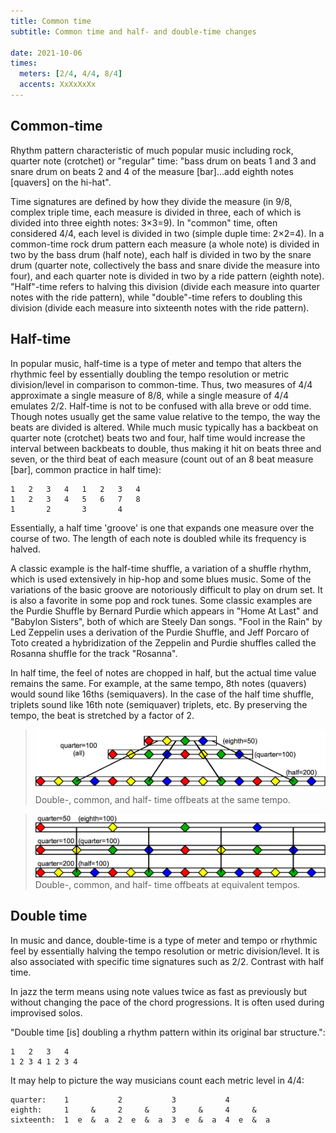 ```yaml
---
title: Common time
subtitle: Common time and half- and double-time changes

date: 2021-10-06
times:
  meters: [2/4, 4/4, 8/4]
  accents: XxXxXxXx
---
```


<beat-bars v-bind="$frontmatter.times" />

## Common-time

Rhythm pattern characteristic of much popular music including rock, quarter note (crotchet) or "regular" time: "bass drum on beats 1 and 3 and snare drum on beats 2 and 4 of the measure [bar]...add eighth notes [quavers] on the hi-hat".

Time signatures are defined by how they divide the measure (in 9/8, complex triple time, each measure is divided in three, each of which is divided into three eighth notes: 3×3=9). In "common" time, often considered 4/4, each level is divided in two (simple duple time: 2×2=4). In a common-time rock drum pattern each measure (a whole note) is divided in two by the bass drum (half note), each half is divided in two by the snare drum (quarter note, collectively the bass and snare divide the measure into four), and each quarter note is divided in two by a ride pattern (eighth note). "Half"-time refers to halving this division (divide each measure into quarter notes with the ride pattern), while "double"-time refers to doubling this division (divide each measure into sixteenth notes with the ride pattern).

## Half-time

In popular music, half-time is a type of meter and tempo that alters the rhythmic feel by essentially doubling the tempo resolution or metric division/level in comparison to common-time. Thus, two measures of 4/4 approximate a single measure of 8/8, while a single measure of 4/4 emulates 2/2. Half-time is not to be confused with alla breve or odd time. Though notes usually get the same value relative to the tempo, the way the beats are divided is altered. While much music typically has a backbeat on quarter note (crotchet) beats two and four, half time would increase the interval between backbeats to double, thus making it hit on beats three and seven, or the third beat of each measure (count out of an 8 beat measure [bar], common practice in half time):

    1   2   3   4   1   2   3   4
    1   2   3   4   5   6   7   8
    1       2       3       4

Essentially, a half time 'groove' is one that expands one measure over the course of two. The length of each note is doubled while its frequency is halved.

A classic example is the half-time shuffle, a variation of a shuffle rhythm, which is used extensively in hip-hop and some blues music. Some of the variations of the basic groove are notoriously difficult to play on drum set. It is also a favorite in some pop and rock tunes. Some classic examples are the Purdie Shuffle by Bernard Purdie which appears in "Home At Last" and "Babylon Sisters", both of which are Steely Dan songs. "Fool in the Rain" by Led Zeppelin uses a derivation of the Purdie Shuffle, and Jeff Porcaro of Toto created a hybridization of the Zeppelin and Purdie shuffles called the Rosanna shuffle for the track "Rosanna".

<youtube-embed video="g41Ab8iDaD0" />

In half time, the feel of notes are chopped in half, but the actual time value remains the same. For example, at the same tempo, 8th notes (quavers) would sound like 16ths (semiquavers). In the case of the half time shuffle, triplets sound like 16th note (semiquaver) triplets, etc. By preserving the tempo, the beat is stretched by a factor of 2.

> ![](./Double,_common,_and_half_times_same_tempo.png)
> Double-, common, and half- time offbeats at the same tempo.

> ![](./Double,_common,_and_half_times_equivalent_tempo.png)
> Double-, common, and half- time offbeats at equivalent tempos.

## Double time

In music and dance, double-time is a type of meter and tempo or rhythmic feel by essentially halving the tempo resolution or metric division/level. It is also associated with specific time signatures such as 2/2. Contrast with half time.

In jazz the term means using note values twice as fast as previously but without changing the pace of the chord progressions. It is often used during improvised solos.

"Double time [is] doubling a rhythm pattern within its original bar structure.":

    1   2   3   4
    1 2 3 4 1 2 3 4

It may help to picture the way musicians count each metric level in 4/4:

    quarter:    1           2           3           4
    eighth:     1     &     2     &     3     &     4     &
    sixteenth:  1  e  &  a  2  e  &  a  3  e  &  a  4  e  &  a
